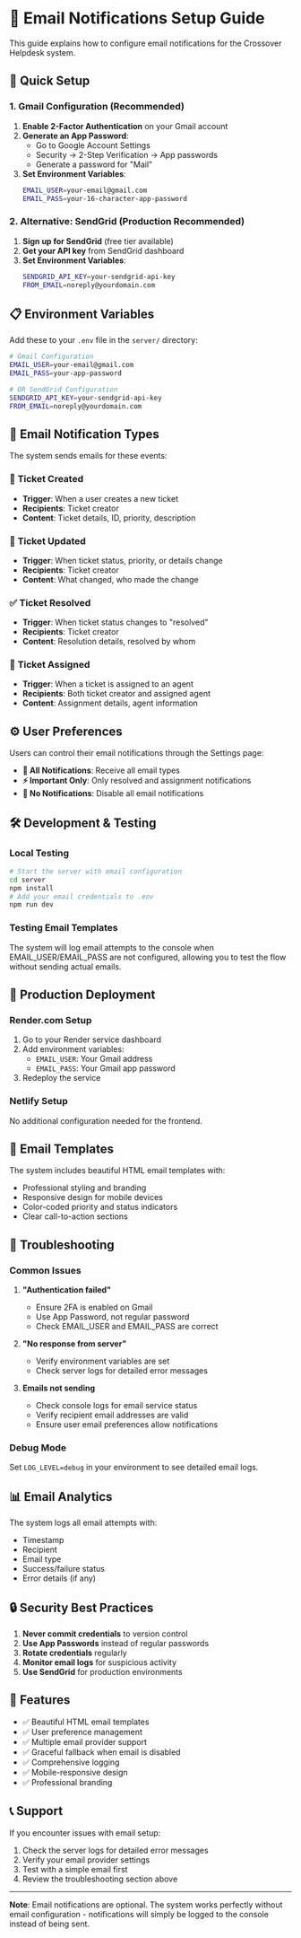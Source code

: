 # 📧 Email Notifications Setup Guide

This guide explains how to configure email notifications for the Crossover Helpdesk system.

## 🚀 Quick Setup

### 1. Gmail Configuration (Recommended)

1. **Enable 2-Factor Authentication** on your Gmail account
2. **Generate an App Password**:
   - Go to Google Account Settings
   - Security → 2-Step Verification → App passwords
   - Generate a password for "Mail"
3. **Set Environment Variables**:
   ```bash
   EMAIL_USER=your-email@gmail.com
   EMAIL_PASS=your-16-character-app-password
   ```

### 2. Alternative: SendGrid (Production Recommended)

1. **Sign up for SendGrid** (free tier available)
2. **Get your API key** from SendGrid dashboard
3. **Set Environment Variables**:
   ```bash
   SENDGRID_API_KEY=your-sendgrid-api-key
   FROM_EMAIL=noreply@yourdomain.com
   ```

## 📋 Environment Variables

Add these to your `.env` file in the `server/` directory:

```bash
# Gmail Configuration
EMAIL_USER=your-email@gmail.com
EMAIL_PASS=your-app-password

# OR SendGrid Configuration
SENDGRID_API_KEY=your-sendgrid-api-key
FROM_EMAIL=noreply@yourdomain.com
```

## 🎯 Email Notification Types

The system sends emails for these events:

### 📝 **Ticket Created**
- **Trigger**: When a user creates a new ticket
- **Recipients**: Ticket creator
- **Content**: Ticket details, ID, priority, description

### 🔄 **Ticket Updated**
- **Trigger**: When ticket status, priority, or details change
- **Recipients**: Ticket creator
- **Content**: What changed, who made the change

### ✅ **Ticket Resolved**
- **Trigger**: When ticket status changes to "resolved"
- **Recipients**: Ticket creator
- **Content**: Resolution details, resolved by whom

### 👤 **Ticket Assigned**
- **Trigger**: When a ticket is assigned to an agent
- **Recipients**: Both ticket creator and assigned agent
- **Content**: Assignment details, agent information

## ⚙️ User Preferences

Users can control their email notifications through the Settings page:

- **🔔 All Notifications**: Receive all email types
- **⚡ Important Only**: Only resolved and assignment notifications
- **🔕 No Notifications**: Disable all email notifications

## 🛠️ Development & Testing

### Local Testing
```bash
# Start the server with email configuration
cd server
npm install
# Add your email credentials to .env
npm run dev
```

### Testing Email Templates
The system will log email attempts to the console when EMAIL_USER/EMAIL_PASS are not configured, allowing you to test the flow without sending actual emails.

## 🚀 Production Deployment

### Render.com Setup
1. Go to your Render service dashboard
2. Add environment variables:
   - `EMAIL_USER`: Your Gmail address
   - `EMAIL_PASS`: Your Gmail app password
3. Redeploy the service

### Netlify Setup
No additional configuration needed for the frontend.

## 🎨 Email Templates

The system includes beautiful HTML email templates with:
- Professional styling and branding
- Responsive design for mobile devices
- Color-coded priority and status indicators
- Clear call-to-action sections

## 🔧 Troubleshooting

### Common Issues

1. **"Authentication failed"**
   - Ensure 2FA is enabled on Gmail
   - Use App Password, not regular password
   - Check EMAIL_USER and EMAIL_PASS are correct

2. **"No response from server"**
   - Verify environment variables are set
   - Check server logs for detailed error messages

3. **Emails not sending**
   - Check console logs for email service status
   - Verify recipient email addresses are valid
   - Ensure user email preferences allow notifications

### Debug Mode
Set `LOG_LEVEL=debug` in your environment to see detailed email logs.

## 📊 Email Analytics

The system logs all email attempts with:
- Timestamp
- Recipient
- Email type
- Success/failure status
- Error details (if any)

## 🔒 Security Best Practices

1. **Never commit credentials** to version control
2. **Use App Passwords** instead of regular passwords
3. **Rotate credentials** regularly
4. **Monitor email logs** for suspicious activity
5. **Use SendGrid** for production environments

## 🎉 Features

- ✅ Beautiful HTML email templates
- ✅ User preference management
- ✅ Multiple email provider support
- ✅ Graceful fallback when email is disabled
- ✅ Comprehensive logging
- ✅ Mobile-responsive design
- ✅ Professional branding

## 📞 Support

If you encounter issues with email setup:
1. Check the server logs for detailed error messages
2. Verify your email provider settings
3. Test with a simple email first
4. Review the troubleshooting section above

---

**Note**: Email notifications are optional. The system works perfectly without email configuration - notifications will simply be logged to the console instead of being sent.
